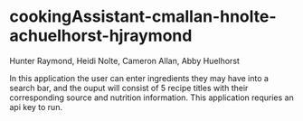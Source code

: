 # cookingAssistant-cmallan-hnolte-achuelhorst-hjraymond
Hunter Raymond, Heidi Nolte, Cameron Allan, Abby Huelhorst

In this application the user can enter ingredients they may have into a search bar, and the ouput will consist of 5 recipe titles with their corresponding source and nutrition information.
This application requries an api key to run.
